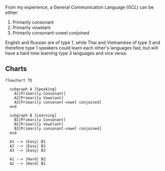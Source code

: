 From my experience, a General Communication Language (GCL) can be either:

1. Primarily consonant
1. Primarily vowelant
1. Primarily consonant-vowel conjoined

English and Russian are of type 1, while Thai and Vietnamese of type 3 and therefore type 1 speakers could learn each other's languages fast, but will have a hard time learning type 3 languages and vice versa.

## Charts

```mermaid
flowchart TD

  subgraph A [Speaking]
    A1[Primarily Consonant]
    A2[Primarily Vowelant]
    A3[Primarily consonant-vowel conjoined]
  end

  subgraph B [Learning]
    B1[Primarily Consonant]
    B2[Primarily Vowelant]
    B3[Primarily consonant-vowel conjoined]
  end

  A1 --> |Easy| B1
  A2 --> |Easy| B2
  A3 --> |Easy| B3

  A1 --> |Hard| B2
  A2 --> |Hard| B1
```
